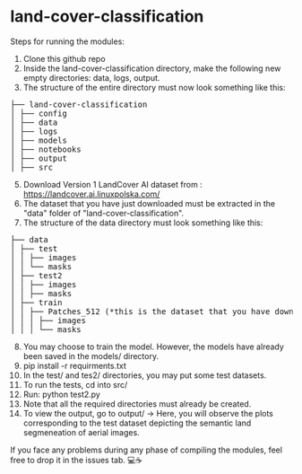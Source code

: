 # land-cover-classification
Steps for running the modules: 
1. Clone this github repo
2. Inside the land-cover-classification directory, make the following new empty directories: data, logs, output.
3. The structure of the entire directory must now look something like this:
<pre>
├── land-cover-classification
│ ├── config
│ ├── data
│ ├── logs
│ ├── models
│ ├── notebooks
│ ├── output
│ ├── src
</pre>
5. Download Version 1 LandCover AI dataset from : https://landcover.ai.linuxpolska.com/
6. The dataset that you have just downloaded must be extracted in the "data" folder of "land-cover-classification".
7. The structure of the data directory must look something like this:
<pre>
├── data
│ ├── test
│ │ ├── images
│ │ └── masks
│ ├── test2
│ │ ├── images
│ │ ├── masks
│ ├── train
│ │ ├── Patches_512 (*this is the dataset that you have downloaded)
│ │ │ ├── images
│ │ │ └── masks
</pre>
8. You may choose to train the model. However, the models have already been saved in the models/ directory.
9. pip install -r requirments.txt
10. In the test/ and tes2/ directories, you may put some test datasets.
11. To run the tests, cd into src/
12. Run: python test2.py
13. Note that all the required directories must already be created.
14. To view the output, go to output/ -> Here, you will observe the plots corresponding to the test dataset depicting the semantic land segmeneation of aerial images.

If you face any problems during any phase of compiling the modules, feel free to drop it in the issues tab. 💻☕
